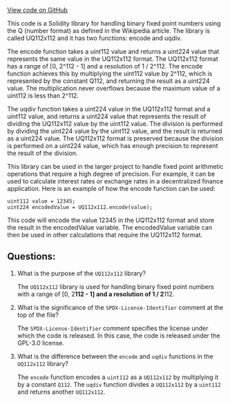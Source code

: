 [View code on GitHub](zoo-labs/zoo/blob/master/contracts/src/uniswapv2/libraries/UQ112x112.sol)

This code is a Solidity library for handling binary fixed point numbers using the Q (number format) as defined in the Wikipedia article. The library is called UQ112x112 and it has two functions: encode and uqdiv.

The encode function takes a uint112 value and returns a uint224 value that represents the same value in the UQ112x112 format. The UQ112x112 format has a range of [0, 2^112 - 1] and a resolution of 1 / 2^112. The encode function achieves this by multiplying the uint112 value by 2^112, which is represented by the constant Q112, and returning the result as a uint224 value. The multiplication never overflows because the maximum value of a uint112 is less than 2^112.

The uqdiv function takes a uint224 value in the UQ112x112 format and a uint112 value, and returns a uint224 value that represents the result of dividing the UQ112x112 value by the uint112 value. The division is performed by dividing the uint224 value by the uint112 value, and the result is returned as a uint224 value. The UQ112x112 format is preserved because the division is performed on a uint224 value, which has enough precision to represent the result of the division.

This library can be used in the larger project to handle fixed point arithmetic operations that require a high degree of precision. For example, it can be used to calculate interest rates or exchange rates in a decentralized finance application. Here is an example of how the encode function can be used:

```
uint112 value = 12345;
uint224 encodedValue = UQ112x112.encode(value);
```

This code will encode the value 12345 in the UQ112x112 format and store the result in the encodedValue variable. The encodedValue variable can then be used in other calculations that require the UQ112x112 format.
## Questions: 
 1. What is the purpose of the `UQ112x112` library?
    
    The `UQ112x112` library is used for handling binary fixed point numbers with a range of [0, 2**112 - 1] and a resolution of 1 / 2**112.

2. What is the significance of the `SPDX-License-Identifier` comment at the top of the file?
    
    The `SPDX-License-Identifier` comment specifies the license under which the code is released. In this case, the code is released under the GPL-3.0 license.

3. What is the difference between the `encode` and `uqdiv` functions in the `UQ112x112` library?
    
    The `encode` function encodes a `uint112` as a `UQ112x112` by multiplying it by a constant `Q112`. The `uqdiv` function divides a `UQ112x112` by a `uint112` and returns another `UQ112x112`.